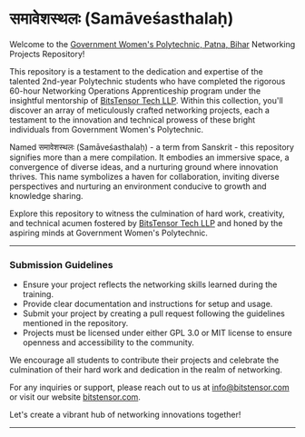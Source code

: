 # समावेशस्थलः (Samāveśasthalaḥ)

Welcome to the [Government Women's Polytechnic, Patna, Bihar](https://www.gwpp.ac.in/) Networking Projects Repository!

This repository is a testament to the dedication and expertise of the talented 2nd-year Polytechnic students who have completed the rigorous 60-hour Networking Operations Apprenticeship program under the insightful mentorship of [BitsTensor Tech LLP](https://www.bitstensor.com/). Within this collection, you'll discover an array of meticulously crafted networking projects, each a testament to the innovation and technical prowess of these bright individuals from Government Women's Polytechnic.

Named समावेशस्थलः (Samāveśasthalaḥ) - a term from Sanskrit - this repository signifies more than a mere compilation. It embodies an immersive space, a convergence of diverse ideas, and a nurturing ground where innovation thrives. This name symbolizes a haven for collaboration, inviting diverse perspectives and nurturing an environment conducive to growth and knowledge sharing.

Explore this repository to witness the culmination of hard work, creativity, and technical acumen fostered by [BitsTensor Tech LLP](https://www.bitstensor.com/) and honed by the aspiring minds at Government Women's Polytechnic.

---

### Submission Guidelines
- Ensure your project reflects the networking skills learned during the training.
- Provide clear documentation and instructions for setup and usage.
- Submit your project by creating a pull request following the guidelines mentioned in the repository.
- Projects must be licensed under either GPL 3.0 or MIT license to ensure openness and accessibility to the community.

We encourage all students to contribute their projects and celebrate the culmination of their hard work and dedication in the realm of networking.

For any inquiries or support, please reach out to us at [info@bitstensor.com](mailto:info@bitstensor.com) or visit our website [bitstensor.com](https://www.bitstensor.com/).

Let's create a vibrant hub of networking innovations together! 

---
